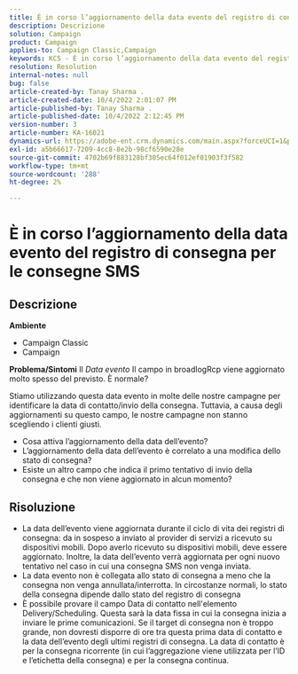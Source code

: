```yaml
---
title: È in corso l’aggiornamento della data evento del registro di consegna per le consegne SMS
description: Descrizione
solution: Campaign
product: Campaign
applies-to: Campaign Classic,Campaign
keywords: KCS - È in corso l’aggiornamento della data evento del registro di consegna per le consegne SMS.
resolution: Resolution
internal-notes: null
bug: false
article-created-by: Tanay Sharma .
article-created-date: 10/4/2022 2:01:07 PM
article-published-by: Tanay Sharma .
article-published-date: 10/4/2022 2:12:45 PM
version-number: 3
article-number: KA-16021
dynamics-url: https://adobe-ent.crm.dynamics.com/main.aspx?forceUCI=1&pagetype=entityrecord&etn=knowledgearticle&id=35c58ef9-ec43-ed11-bba2-0022480868ff
exl-id: a5b66617-7209-4cc8-8e2b-98cf6590e28e
source-git-commit: 4702b69f883128bf305ec64f012ef01903f3f582
workflow-type: tm+mt
source-wordcount: '288'
ht-degree: 2%

---
```


# È in corso l’aggiornamento della data evento del registro di consegna per le consegne SMS

## Descrizione

<b>Ambiente</b>
- Campaign Classic
- Campaign

<b>Problema/Sintomi</b>
Il *Data evento* Il campo in broadlogRcp viene aggiornato molto spesso del previsto. È normale?

Stiamo utilizzando questa data evento in molte delle nostre campagne per identificare la data di contatto/invio della consegna. Tuttavia, a causa degli aggiornamenti su questo campo, le nostre campagne non stanno scegliendo i clienti giusti.

- Cosa attiva l’aggiornamento della data dell’evento?
- L’aggiornamento della data dell’evento è correlato a una modifica dello stato di consegna?
- Esiste un altro campo che indica il primo tentativo di invio della consegna e che non viene aggiornato in alcun momento?





## Risoluzione


- La data dell’evento viene aggiornata durante il ciclo di vita dei registri di consegna: da in sospeso a inviato al provider di servizi a ricevuto su dispositivi mobili. Dopo averlo ricevuto su dispositivi mobili, deve essere aggiornato. Inoltre, la data dell’evento verrà aggiornata per ogni nuovo tentativo nel caso in cui una consegna SMS non venga inviata.
- La data evento non è collegata allo stato di consegna a meno che la consegna non venga annullata/interrotta. In circostanze normali, lo stato della consegna dipende dallo stato del registro di consegna
- È possibile provare il campo Data di contatto nell&#39;elemento Delivery/Scheduling. Questa sarà la data fissa in cui la consegna inizia a inviare le prime comunicazioni. Se il target di consegna non è troppo grande, non dovresti disporre di ore tra questa prima data di contatto e la data dell’evento degli ultimi registri di consegna. La data di contatto è per la consegna ricorrente (in cui l’aggregazione viene utilizzata per l’ID e l’etichetta della consegna) e per la consegna continua.

